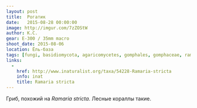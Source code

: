 ```yaml
---
layout: post
title:  Рогатик
date:   2015-08-28 00:00:00
image: http://imgur.com/7zZOStW
author: К.С.
gear: E-300 / 35mm macro
shoot_date: 2015-08-06
location: Ёль-база
tags: [fungi, basidiomycota, agaricomycetes, gomphales, gomphaceae, ramaria, ramaria stricta]
links:
  -
    href: http://www.inaturalist.org/taxa/54228-Ramaria-stricta
    info: inat
    title: Ramaria stricta
---
```


Гриб, похожий на _Ramaria stricta_. Лесные кораллы такие.
